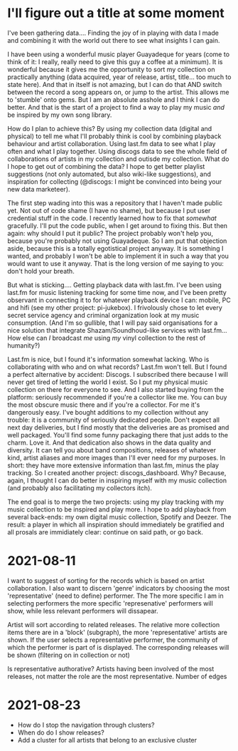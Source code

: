 # I'll figure out a title at some moment

I've been gathering data.... Finding the joy of in playing with data I made and combining it with the world out there to see what insights I can gain. 

 I have been using a wonderful music player Guayadeque for years (come to think of it: I really, really need to give this guy a coffee at a minimum). It is wonderful because it gives me the opportunity to sort my collection on practically anything (data acquired, year of release, artist, title... too much to state here). And that in itself is not amazing, but I can do that AND switch between the record a song appears on, or jump to the artist. This allows me to 'stumble' onto gems. But I am an absolute asshole and I think I can do better. And that is the start of a project to find a way to play my music _and_ be inspired by my own song library.

How do I plan to achieve this? By using my collection data (digital and physical) to tell me what I'll probably think is cool by combining playback behaviour and artist collaboration. Using last.fm data to see what I play often and what I play together. Using discogs data to see the whole field of collaborations of artists in my collection and outisde my collection. What do I hope to get out of combining the data? I hope to get better playlist suggestions (not only automated, but also wiki-like suggestions), and inspiration for collecting (@discogs: I might be convinced into being your new data marketeer).

 The first step wading into this was a repository that I haven't made public yet. Not out of code shame (I have no shame), but because I put user credential stuff in the code. I recently learned how to fix that _somewhat_ gracefully. I'll put the code public, when I get around to fixing this. But then again: why should I put it public? The project probably won't help you, because you're probably not using Guayadeque. So I am put that objection aside, because this is a totally egotistical project anyway. It is something I wanted, and probably I won't be able to implement it in such a way that you would want to use it anyway. That is the long version of me saying to you: don't hold your breath.

But what is sticking.... Getting playback data with last.fm. I've been using last.fm for music listening tracking for some time now, and I've been pretty observant in connecting it to for whatever playback device I can: mobile, PC and hifi (see my other project: pi-jukebox). I frivolously chose to let every secret service agency and criminal organization look at my music consumption. (And I'm so gullible, that I will pay said organisations for a nice solution that integrate Shazam/Soundhoud-like services with last.fm... How else can _I_ broadcast _me_ using _my_ vinyl collection to the rest of humanity?)

Last.fm is nice, but I found it's information somewhat lacking. Who is collaborating with who and on what records? Last.fm won't tell. But I found a perfect alternative by accident: Discogs. I subscribed there because I will never get tired of letting the world I exist. So I put my physical music collection on there for everyone to see. And I also started buying from the platform: seriously recommended if you're a collector like me. You can buy the most obscure music there and if you're a collector. For me it's dangerously easy. I've bought additions to my collection without any trouble: it is a community of seriously dedicated people. Don't expect all next day deliveries, but I find mostly that the deliveries are as promised and well packaged. You'll find some funny packaging there that just adds to the charm. Love it. And that dedication also shows in the data quality and diversity. It can tell you about band compositions, releases of whatever kind, artist aliases and more images than I'll ever need for my purposes. In short: they have more extensive information than last.fm, minus the play tracking. So I created another project: discogs_dashboard. Why? Because, again, I thought I can do better in inspiring myself with my music collection (and probably also facilitating my collectors itch).

 The end goal is to merge the two projects: using my play tracking with my music collection to be inspired and play more. I hope to add playback from several back-ends: my own digital music collection, Spotify and Deezer. The result: a player in which all inspiration should immediately be gratified and all prosals are immidiately clear: continue on said path, or go back.

# 2021-08-11

I want to suggest of sorting for the records which is based on artist collaboration. I also want to discern 'genre' indicators by choosing the most 'representative' (need to define) performer. The The more specific I am in selecting performers the more specific 'represenative' performers will show, while less relevant performers will dissapear.

Artist will sort according to related releases. The relative more collection items there are in a 'block' (subgraph), the more 'representative' artists are shown. If the user selects a representative performer, the community of which the performer is part of is displayed. The corresponding releases will be shown (filtering on in collection or not)

Is representative authorative? Artists having been involved of the most releases, not matter the role are the most representative. Number of edges

# 2021-08-23

* How do I stop the navigation through clusters?
* When do do I show releases?
* Add a cluster for all artists that belong to an exclusive cluster